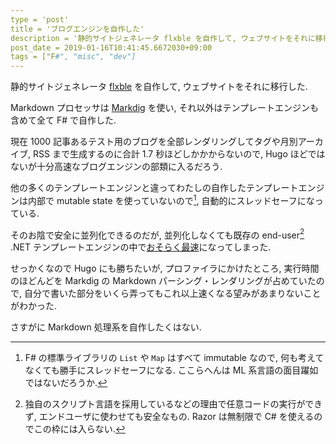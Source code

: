 ```yaml
---
type = 'post'
title = 'ブログエンジンを自作した'
description = '静的サイトジェネレータ flxble を自作して, ウェブサイトをそれに移行した.'
post_date = 2019-01-16T10:41:45.6672030+09:00
tags = ["F#", "misc", "dev"]
---
```


静的サイトジェネレータ [flxble](https://github.com/cannorin/flxble) を自作して, ウェブサイトをそれに移行した.

Markdown プロセッサは [Markdig](https://github.com/lunet-io/markdig) を使い, それ以外はテンプレートエンジンも含めて全て F# で自作した.

現在 1000 記事あるテスト用のブログを全部レンダリングしてタグや月別アーカイブ, RSS まで生成するのに合計 1.7 秒ほどしかかからないので,
Hugo ほどではないが十分高速なブログエンジンの部類に入るだろう.

他の多くのテンプレートエンジンと違ってわたしの自作したテンプレートエンジンは内部で mutable state を使っていないので[^immutable], 自動的にスレッドセーフになっている.

[^immutable]: F# の標準ライブラリの `List` や `Map` はすべて immutable なので, 何も考えてなくても勝手にスレッドセーフになる. ここらへんは ML 系言語の面目躍如ではないだろうか.

そのお陰で安全に並列化できるのだが, 並列化しなくても既存の end-user[^end-user] .NET テンプレートエンジンの中で[おそらく最速](https://github.com/cannorin/flxble/wiki/Flxble.Templating:-Benchmarks)になってしまった.

[^end-user]: 独自のスクリプト言語を採用しているなどの理由で任意コードの実行ができず, エンドユーザに使わせても安全なもの. Razor は無制限で C# を使えるのでこの枠には入らない.

せっかくなので Hugo にも勝ちたいが, プロファイラにかけたところ, 実行時間のほどんどを Markdig の Markdown パーシング・レンダリングが占めていたので,
自分で書いた部分をいくら弄ってもこれ以上速くなる望みがあまりないことがわかった.

さすがに Markdown 処理系を自作したくはない.

